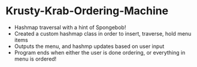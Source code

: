 # Krusty-Krab-Ordering-Machine

- Hashmap traversal with a hint of Spongebob!
- Created a custom hashmap class in order to insert, traverse, hold menu items
- Outputs the menu, and hashmp updates based on user input
- Program ends when either the user is done ordering, or everything in menu is ordered!
